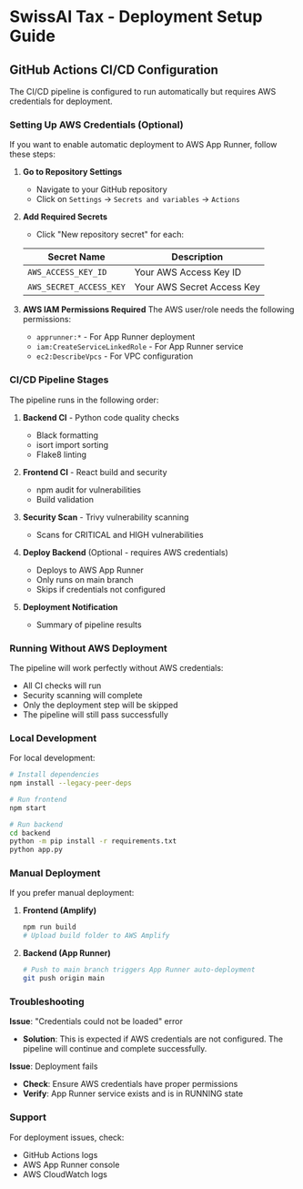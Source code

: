 # SwissAI Tax - Deployment Setup Guide

## GitHub Actions CI/CD Configuration

The CI/CD pipeline is configured to run automatically but requires AWS credentials for deployment.

### Setting Up AWS Credentials (Optional)

If you want to enable automatic deployment to AWS App Runner, follow these steps:

1. **Go to Repository Settings**
   - Navigate to your GitHub repository
   - Click on `Settings` → `Secrets and variables` → `Actions`

2. **Add Required Secrets**
   - Click "New repository secret" for each:
   
   | Secret Name | Description |
   |------------|-------------|
   | `AWS_ACCESS_KEY_ID` | Your AWS Access Key ID |
   | `AWS_SECRET_ACCESS_KEY` | Your AWS Secret Access Key |

3. **AWS IAM Permissions Required**
   The AWS user/role needs the following permissions:
   - `apprunner:*` - For App Runner deployment
   - `iam:CreateServiceLinkedRole` - For App Runner service
   - `ec2:DescribeVpcs` - For VPC configuration

### CI/CD Pipeline Stages

The pipeline runs in the following order:

1. **Backend CI** - Python code quality checks
   - Black formatting
   - isort import sorting  
   - Flake8 linting

2. **Frontend CI** - React build and security
   - npm audit for vulnerabilities
   - Build validation

3. **Security Scan** - Trivy vulnerability scanning
   - Scans for CRITICAL and HIGH vulnerabilities

4. **Deploy Backend** (Optional - requires AWS credentials)
   - Deploys to AWS App Runner
   - Only runs on main branch
   - Skips if credentials not configured

5. **Deployment Notification**
   - Summary of pipeline results

### Running Without AWS Deployment

The pipeline will work perfectly without AWS credentials:
- All CI checks will run
- Security scanning will complete
- Only the deployment step will be skipped
- The pipeline will still pass successfully

### Local Development

For local development:

```bash
# Install dependencies
npm install --legacy-peer-deps

# Run frontend
npm start

# Run backend
cd backend
python -m pip install -r requirements.txt
python app.py
```

### Manual Deployment

If you prefer manual deployment:

1. **Frontend (Amplify)**
   ```bash
   npm run build
   # Upload build folder to AWS Amplify
   ```

2. **Backend (App Runner)**
   ```bash
   # Push to main branch triggers App Runner auto-deployment
   git push origin main
   ```

### Troubleshooting

**Issue**: "Credentials could not be loaded" error
- **Solution**: This is expected if AWS credentials are not configured. The pipeline will continue and complete successfully.

**Issue**: Deployment fails
- **Check**: Ensure AWS credentials have proper permissions
- **Verify**: App Runner service exists and is in RUNNING state

### Support

For deployment issues, check:
- GitHub Actions logs
- AWS App Runner console
- AWS CloudWatch logs